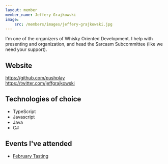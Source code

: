 ```yaml
---
layout: member
member_name: Jeffery Grajkowski
image: 
    src: /members/images/jeffery-grajkowski.jpg
---
```


I'm one of the organizers of Whisky Oriented Development.  I help with presenting and organization, and head the Sarcasm Subcommittee (like we need your support).

## Website

https://github.com/pushplay  
https://twitter.com/jeffgrajkowski

## Technologies of choice

* TypeScript
* Javascript
* Java
* C#

## Events I've attended

* [February Tasting](/2014/02/18/Tasting-Notes/)
